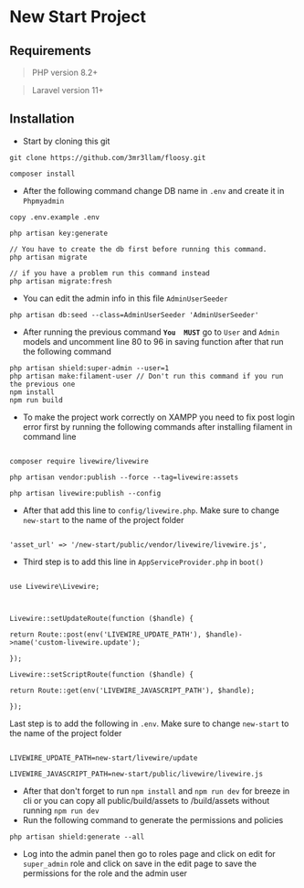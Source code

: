 # New Start Project

## Requirements

> PHP version 8.2+

> Laravel version 11+

## Installation

-   Start by cloning this git

```
git clone https://github.com/3mr3llam/floosy.git

composer install
```

-   After the following command change DB name in `.env` and create it in `Phpmyadmin`

```
copy .env.example .env

php artisan key:generate
```

```
// You have to create the db first before running this command.
php artisan migrate

// if you have a problem run this command instead
php artisan migrate:fresh
```

-   You can edit the admin info in this file `AdminUserSeeder`

```
php artisan db:seed --class=AdminUserSeeder 'AdminUserSeeder'
```

-   After running the previous command **`You  MUST`** go to `User` and `Admin` models and uncomment line 80 to 96 in saving function after that run the following command

```
php artisan shield:super-admin --user=1
php artisan make:filament-user // Don't run this command if you run the previous one
npm install
npm run build
```

-   To make the project work correctly on XAMPP you need to fix post login error first by running the following commands after installing filament in command line

```

composer require livewire/livewire

php artisan vendor:publish --force --tag=livewire:assets

php artisan livewire:publish --config

```

-   After that add this line to `config/livewire.php`. Make sure to change `new-start` to the name of the project folder

```

'asset_url' => '/new-start/public/vendor/livewire/livewire.js',

```

-   Third step is to add this line in `AppServiceProvider.php` in `boot()`

```

use Livewire\Livewire;



Livewire::setUpdateRoute(function ($handle) {

return Route::post(env('LIVEWIRE_UPDATE_PATH'), $handle)->name('custom-livewire.update');

});

Livewire::setScriptRoute(function ($handle) {

return Route::get(env('LIVEWIRE_JAVASCRIPT_PATH'), $handle);

});

```

Last step is to add the following in `.env`. Make sure to change `new-start` to the name of the project folder

```

LIVEWIRE_UPDATE_PATH=new-start/livewire/update

LIVEWIRE_JAVASCRIPT_PATH=new-start/public/livewire/livewire.js

```

-   After that don't forget to run `npm install` and `npm run dev` for breeze in cli or you can copy all public/build/assets to /build/assets without running `npm run dev`
-   Run the following command to generate the permissions and policies

```
php artisan shield:generate --all
```

-   Log into the admin panel then go to roles page and click on edit for `super_admin` role and click on save in the edit page to save the permissions for the role and the admin user
